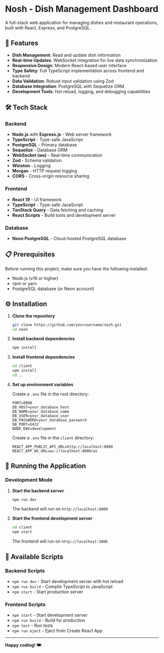 # Nosh - Dish Management Dashboard

A full-stack web application for managing dishes and restaurant operations, built with React, Express, and PostgreSQL.

## 🚀 Features

- **Dish Management**: Read and update dish information
- **Real-time Updates**: WebSocket integration for live data synchronization
- **Responsive Design**: Modern React-based user interface
- **Type Safety**: Full TypeScript implementation across frontend and backend
- **Data Validation**: Robust input validation using Zod
- **Database Integration**: PostgreSQL with Sequelize ORM
- **Development Tools**: Hot reload, logging, and debugging capabilities

## 🛠️ Tech Stack

### Backend
- **Node.js** with **Express.js** - Web server framework
- **TypeScript** - Type-safe JavaScript
- **PostgreSQL** - Primary database
- **Sequelize** - Database ORM
- **WebSocket (ws)** - Real-time communication
- **Zod** - Schema validation
- **Winston** - Logging
- **Morgan** - HTTP request logging
- **CORS** - Cross-origin resource sharing

### Frontend
- **React 19** - UI framework
- **TypeScript** - Type-safe JavaScript
- **TanStack Query** - Data fetching and caching
- **React Scripts** - Build tools and development server

### Database
- **Neon PostgreSQL** - Cloud-hosted PostgreSQL database

## 📋 Prerequisites

Before running this project, make sure you have the following installed:
- Node.js (v16 or higher)
- npm or yarn
- PostgreSQL database (or Neon account)

## ⚙️ Installation

1. **Clone the repository**
   ```bash
   git clone https://github.com/yourusername/nosh.git
   cd nosh
   ```

2. **Install backend dependencies**
   ```bash
   npm install
   ```

3. **Install frontend dependencies**
   ```bash
   cd client
   npm install
   cd ..
   ```

4. **Set up environment variables**

   Create a `.env` file in the root directory:
   ```env
   PORT=8000
   DB_HOST=your_database_host
   DB_NAME=your_database_name
   DB_USER=your_database_user
   DB_PASSWORD=your_database_password
   DB_PORT=5432
   NODE_ENV=development
   ```

   Create a `.env` file in the `client` directory:
   ```env
   REACT_APP_PUBLIC_API_URL=http://localhost:8000
   REACT_APP_WS_URL=ws://localhost:8000/ws
   ```

## 🚀 Running the Application

### Development Mode

1. **Start the backend server**
   ```bash
   npm run dev
   ```
   The backend will run on `http://localhost:8000`

2. **Start the frontend development server**
   ```bash
   cd client
   npm start
   ```
   The frontend will run on `http://localhost:3000`

## 📝 Available Scripts

### Backend Scripts
- `npm run dev` - Start development server with hot reload
- `npm run build` - Compile TypeScript to JavaScript
- `npm start` - Start production server

### Frontend Scripts
- `npm start` - Start development server
- `npm run build` - Build for production
- `npm test` - Run tests
- `npm run eject` - Eject from Create React App

---

**Happy coding! 🍽️**
